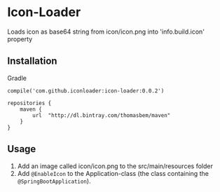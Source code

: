 # Icon-Loader

Loads icon as base64 string from icon/icon.png into 'info.build.icon' property
 
## Installation

Gradle
```
compile('com.github.iconloader:icon-loader:0.0.2')
```

```
repositories {
    maven {
        url  "http://dl.bintray.com/thomasbem/maven"
    }
}
```

## Usage

1. Add an image called icon/icon.png to the src/main/resources folder
2. Add `@EnableIcon` to the Application-class (the class containing the `@SpringBootApplication`).  


